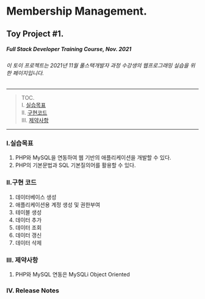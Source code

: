 # Membership Management.
## Toy Project #1.
##### Full Stack Developer Training Course, Nov. 2021
###### 이 토이 프로젝트는 2021년 11월 풀스택개발자 과정 수강생의 웹프로그래밍 실습을 위한 페이지입니다.

---
> TOC.  
> Ⅰ. [실습목표](###실습목표)  
> Ⅱ. [구현코드](###구현코드)  
> Ⅲ. [제약사항](###제약사항)  
---  
### Ⅰ.실습목표

1. PHP와 MySQL을 연동하여 웹 기반의 애플리케이션을 개발할 수 있다.
1. PHP의 기본문법과 SQL 기본질의어를 활용할 수 있다.

### Ⅱ.구현 코드

1. 데이터베이스 생성 
1. 애플리케이션용 계정 생성 및 권한부여
1. 테이블 생성
1. 데이터 추가
1. 데이터 조회
1. 데이터 갱신
1. 데이터 삭제

### Ⅲ. 제약사항

1. PHP와 MySQL 연동은 MySQLi Object Oriented

### Ⅳ. Release Notes

